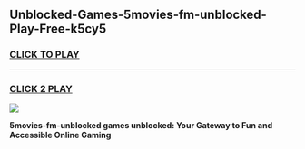 
## Unblocked-Games-5movies-fm-unblocked-Play-Free-k5cy5
<h3>
<a href="https://premium76.site?title=5movies-fm-unblocked&ref=20M">CLICK TO PLAY</a></h3>
<hr>

<h3>
<a href="https://premium76.site?title=5movies-fm-unblocked&ref=20M">CLICK 2 PLAY</a>
  
</h3>

<a href="https://premium76.site?title=5movies-fm-unblocked&ref=19M"><img src="https://clearcache.store/games.png"></a>


**5movies-fm-unblocked games unblocked: Your Gateway to Fun and Accessible Online Gaming**
